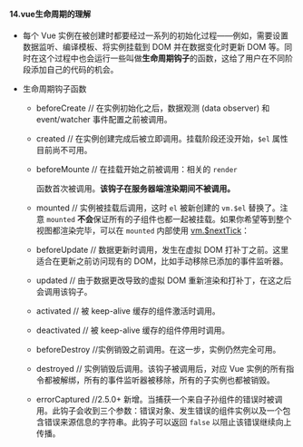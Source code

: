 #### 14.vue生命周期的理解

- 每个 Vue 实例在被创建时都要经过一系列的初始化过程——例如，需要设置数据监听、编译模板、将实例挂载到 DOM 并在数据变化时更新 DOM 等。同时在这个过程中也会运行一些叫做**生命周期钩子**的函数，这给了用户在不同阶段添加自己的代码的机会。

- 生命周期钩子函数

  - beforeCreate // 在实例初始化之后，数据观测 (data observer) 和 event/watcher 事件配置之前被调用。

  - created // 在实例创建完成后被立即调用。挂载阶段还没开始，`$el` 属性目前尚不可用。

  - beforeMounte // 在挂载开始之前被调用：相关的 `render` 

    函数首次被调用。**该钩子在服务器端渲染期间不被调用。**

  - mounted // 实例被挂载后调用，这时 `el` 被新创建的 `vm.$el` 替换了。注意 `mounted` **不会**保证所有的子组件也都一起被挂载。如果你希望等到整个视图都渲染完毕，可以在 `mounted` 内部使用 [vm.$nextTick](https://cn.vuejs.org/v2/api/#vm-nextTick)：
  - beforeUpdate // 数据更新时调用，发生在虚拟 DOM 打补丁之前。这里适合在更新之前访问现有的 DOM，比如手动移除已添加的事件监听器。
  - updated // 由于数据更改导致的虚拟 DOM 重新渲染和打补丁，在这之后会调用该钩子。
  - activated // 被 keep-alive 缓存的组件激活时调用。
  - deactivated // 被 keep-alive 缓存的组件停用时调用。
  - beforeDestroy //实例销毁之前调用。在这一步，实例仍然完全可用。
  - destroyed // 实例销毁后调用。该钩子被调用后，对应 Vue 实例的所有指令都被解绑，所有的事件监听器被移除，所有的子实例也都被销毁。
  - errorCaptured //2.5.0+ 新增。当捕获一个来自子孙组件的错误时被调用。此钩子会收到三个参数：错误对象、发生错误的组件实例以及一个包含错误来源信息的字符串。此钩子可以返回 `false` 以阻止该错误继续向上传播。